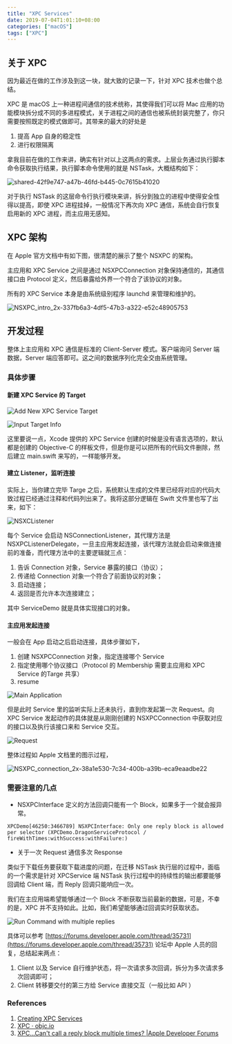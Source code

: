 ```yaml
---
title: "XPC Services"
date: 2019-07-04T1:01:10+08:00
categories: ["macOS"]
tags: ["XPC"]
---
```


## 关于 XPC

因为最近在做的工作涉及到这一块，就大致的记录一下，针对 XPC 技术也做个总结。

XPC 是 macOS 上一种进程间通信的技术统称，其使得我们可以将 Mac 应用的功能模块拆分成不同的多进程模式，关于进程之间的通信也被系统封装完整了，你只需要按照既定的模式做即可。其带来的最大的好处是

1. 提高 App 自身的稳定性
2. 进行权限隔离

拿我目前在做的工作来讲，确实有针对以上这两点的需求。上层业务通过执行脚本命令获取执行结果，执行脚本命令使用的就是 NSTask，大概结构如下：

![shared-42f9e747-a47b-46fd-b445-0c7615b41020](https://i.imgur.com/8glAV2u.png)

对于执行 NSTask 的这层命令行执行模块来讲，拆分到独立的进程中使得安全性得以提高，即使 XPC 进程挂掉，一般情况下再次向 XPC 通信，系统会自行恢复启用新的 XPC 进程，而主应用无感知。

## XPC 架构

在 Apple 官方文档中有如下图，很清楚的展示了整个 NSXPC 的架构。

主应用和 XPC Service 之间是通过 NSXPCConnection 对象保持通信的，其通信接口由 Protocol 定义，然后暴露给外界一个符合了该协议的对象。

所有的 XPC Service 本身是由系统级别程序 launchd 来管理和维护的。

![NSXPC_intro_2x-337fb6a3-4df5-47b3-a322-e52c48905753](https://i.imgur.com/OdvfZk4.png)

## 开发过程

整体上主应用和 XPC 通信是标准的 Client-Server 模式。客户端询问 Server 端数据，Server 端应答即可。这之间的数据序列化完全交由系统管理。

### 具体步骤

#### 新建 XPC Service 的 Target

![Add New XPC Service Target](https://i.imgur.com/BNFRaG7.png)

![Input Target Info](https://i.imgur.com/AyEq9Iv.png)


这里要说一点，Xcode 提供的 XPC Service 创建的时候是没有语言选项的，默认都是创建的 Objective-C 的样板文件，但是你是可以把所有的代码文件删除，然后建立 main.swift 来写的，一样能够开发。

#### 建立 Listener，监听连接

实际上，当你建立完毕 Targe 之后，系统默认生成的文件里已经将对应的代码大致过程已经通过注释和代码列出来了。我将这部分逻辑在 Swift 文件里也写了出来，如下：

![NSXCListener](https://i.imgur.com/o3gCND7.png)


每个 Service 会启动 NSConnectionListener，其代理方法是 NSXPCListenerDelegate，一旦主应用发起连接，该代理方法就会启动来做连接前的准备，而代理方法中的主要逻辑就三点：

1. 告诉 Connection 对象，Service 暴露的接口（协议）；
2. 传递给 Connection 对象一个符合了前面协议的对象；
3. 启动连接；
4. 返回是否允许本次连接建立；

其中 ServiceDemo 就是具体实现接口的对象。

#### 主应用发起连接

一般会在 App 启动之后启动连接，具体步骤如下，

1. 创建 NSXPCConnection 对象，指定连接哪个 Service 
2. 指定使用哪个协议接口（Protocol 的 Membership 需要主应用和 XPC Service 的Targe 共享）
3. resume

![Main Application](https://i.imgur.com/3UTQgK6.png)


但是此时 Service 里的监听实际上还未执行，直到你发起第一次 Request。向 XPC Service 发起动作的具体就是从刚刚创建的 NSXPCConnection 中获取对应的接口以及执行该接口来和 Service 交互。

![Request](https://i.imgur.com/9vACIeA.png)


整体过程如 Apple 文档里的图示过程，

![NSXPC_connection_2x-38a1e530-7c34-400b-a39b-eca9eaadbe22](https://i.imgur.com/BWf2G3l.png)



### 需要注意的几点

- NSXPCInterface 定义的方法回调只能有一个 Block，如果多于一个就会报异常。

```
XPCDemo[46250:3466789] NSXPCInterface: Only one reply block is allowed per selector (XPCDemo.DragonServiceProtocol / fireWithTimes:withSuccess:withFailure:)
```

- 关于一次 Request 通信多次 Response

类似于下载任务要获取下载进度的问题，在迁移 NSTask 执行层的过程中，面临的一个需求是针对 XPCService 端 NSTask 执行过程中的持续性的输出都要能够回调给 Client 端，而 Reply 回调只能响应一次。

我们在主应用端希望能够通过一个 Block 不断获取当前最新的数据，可是，不幸的是，XPC 并不支持如此。比如，我们希望能够通过回调实时获取状态。

![Run Command with multiple replies](https://i.imgur.com/x2qwpVP.png)

具体可以参考 [https://forums.developer.apple.com/thread/35731](https://forums.developer.apple.com/thread/35731) 论坛中 Apple 人员的回复，总结起来两点：

1. Client 以及 Service 自行维护状态，将一次请求多次回调，拆分为多次请求多次回调即可；
2. Client 转移要交付的第三方给 Service 直接交互（一般比如 API ）

### References

1. [Creating XPC Services](https://developer.apple.com/library/archive/documentation/MacOSX/Conceptual/BPSystemStartup/Chapters/CreatingXPCServices.html)
2. [XPC · objc.io](https://www.objc.io/issues/14-mac/xpc/)
3. [XPC...Can't call a reply block multiple times? |Apple Developer Forums](https://forums.developer.apple.com/thread/35731)